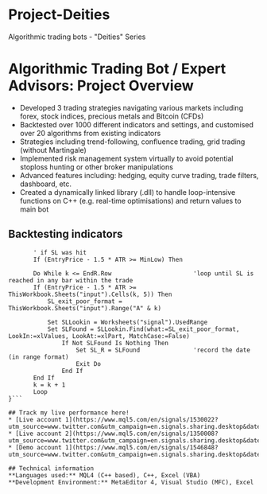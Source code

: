 # Project-Deities
Algorithmic trading bots - "Deities" Series

# Algorithmic Trading Bot / Expert Advisors: Project Overview
* Developed 3 trading strategies navigating various markets including forex, stock indices, precious metals and Bitcoin (CFDs)
* Backtested over 1000 different indicators and settings, and customised over 20 algorithms from existing indicators
* Strategies including trend-following, confluence trading, grid trading (without Martingale)
* Implemented risk management system virtually to avoid potential stoploss hunting or other broker manipulations
* Advanced features including: hedging, equity curve trading, trade filters, dashboard, etc.
* Created a dynamically linked library (.dll) to handle loop-intensive functions on C++ (e.g. real-time optimisations) and return values to main bot

## Backtesting indicators

```{        
       ' if SL was hit
       If (EntryPrice - 1.5 * ATR >= MinLow) Then
            
       Do While k <= EndR.Row                       'loop until SL is reached in any bar within the trade
       If (EntryPrice - 1.5 * ATR >= ThisWorkbook.Sheets("input").Cells(k, 5)) Then
           SL_exit_poor_format = ThisWorkbook.Sheets("input").Range("A" & k)
                
           Set SLLookin = Worksheets("signal").UsedRange
           Set SLFound = SLLookin.Find(what:=SL_exit_poor_format, LookIn:=xlValues, LookAt:=xlPart, MatchCase:=False)
               If Not SLFound Is Nothing Then
                   Set SL_R = SLFound               'record the date (in range format)
                   Exit Do
               End If
       End If
       k = k + 1
       Loop
}```

## Track my live performance here!
* [Live account 1](https://www.mql5.com/en/signals/1530022?utm_source=www.twitter.com&utm_campaign=en.signals.sharing.desktop&date=1653775200)
* [Live account 2](https://www.mql5.com/en/signals/1350008?utm_source=www.twitter.com&utm_campaign=en.signals.sharing.desktop&date=1653775200)
* [Demo account 1](https://www.mql5.com/en/signals/1546848?utm_source=www.twitter.com&utm_campaign=en.signals.sharing.desktop&date=1653775200)

## Technical information
**Languages used:** MQL4 (C++ based), C++, Excel (VBA)  
**Development Environment:** MetaEditor 4, Visual Studio (MFC), Excel
